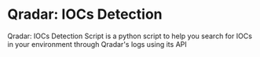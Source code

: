 # Qradar: IOCs Detection

Qradar: IOCs Detection Script is a python script to help you search for IOCs in your environment through Qradar's logs using its API
